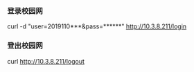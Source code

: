 ### 登录校园网
curl -d "user=2019110***&pass=******" http://10.3.8.211/login

### 登出校园网
curl http://10.3.8.211/logout


